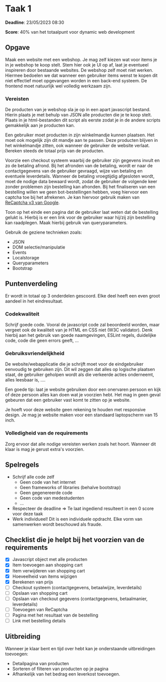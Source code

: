 # Taak 1

**Deadline**: 23/05/2023 08:30

**Score**: 40% van het totaalpunt voor dynamic web development

## Opgave

Maak een website met een webshop. Je mag zelf kiezen wat voor items je in je webshop te koop stelt. Stem hier ook je UI op af, laat je eventueel inspireren door bestaande websites. De webshop zelf moet niet werken. Hiermee bedoelen we dat wanneer een gebruiker items wenst te kopen dit niet effectief moet opgevangen worden in een back-end systeem. De frontend moet natuurlijk wel volledig werkzaam zijn.

### Vereisten

De producten van je webshop sla je op in een apart javascript bestand. Hierin plaats je met behulp van JSON alle producten die je te koop stelt. Plaats in je html-bestanden dit script als eerste zodat je in de andere scripts gemakkelijk aan je producten kan.

Een gebruiker moet producten in zijn winkelmandje kunnen plaatsen. Het moet ook mogelijk zijn dit mandje aan te passen. Deze producten blijven in het winkelmandje zitten, ook wanneer de gebruiker de website verlaat.
Bereken steeds de totaal prijs van de producten.

Voorzie een checkout systeem waarbij de gebruiker zijn gegevens invult en zo de betaling afrond. Bij het afronden van de betaling, wordt er naar de contactgegevens van de gebruiker gevraagd, wijze van betaling en eventuele leverdetails. Wanneer de betaling vroegtijdig afgesloten wordt, moet de nodige data bewaard wordt, zodat de gebruiker de volgende keer zonder problemen zijn bestelling kan afronden. Bij het finaliseren van een bestelling willen we geen bot-bestellingen hebben, voeg hiervoor een captcha toe bij het afrekenen. Je kan hiervoor gebruik maken van [ReCaptcha v3 van Google](https://developers.google.com/recaptcha/docs/v3).

Toon op het einde een pagina dat de gebruiker laat weten dat de bestelling gelukt is. Hierbij is er een link voor de gebruiker waar hij/zij zijn bestelling kan raadplegen. Maak hierbij gebruik van queryparameters.

Gebruik de geziene technieken zoals:

- JSON
- DOM selectie/manipulatie
- Events
- Localstorage
- Queryparameters
- Bootstrap

## Puntenverdeling

Er wordt in totaal op 3 onderdelen gescoord. Elke deel heeft een even groot aandeel in het eindresultaat.

### Codekwaliteit

Schrijf goede code. Vooral de javascript code zal beoordeeld worden, maar vergeet ook de kwaliteit van je HTML en CSS niet (W3C validator). Denk hierbij aan het gebruik van goede naamgevingen, ESLint regels, duidelijke code, code die geen errors geeft, ...

### Gebruiksvriendelijkheid

De website/webapplicatie die je schrijft moet voor de eindgebruiker eenvoudig te gebruiken zijn. Dit wil zeggen dat alles op logische plaatsen staat, de gebruiker geholpen wordt als die verkeerde acties onderneemt, alles leesbaar is, ....

Een goede tip: laat je website gebruiken door een onervaren persoon en kijk of deze persoon alles kan doen wat je voorzien hebt. Het mag in geen geval gebeuren dat een gebruiker vast komt te zitten op je website.

Je hoeft voor deze website geen rekening te houden met responsive design. Je mag je website maken voor een standaard laptopscherm van 15 inch.

### Volledigheid van de requirements

Zorg ervoor dat alle nodige vereisten werken zoals het hoort. Wanneer dit klaar is mag je gerust extra's voorzien.

## Spelregels

- Schrijf alle code zelf
  - Geen code van het internet
  - Geen frameworks of libraries (behalve bootstrap)
  - Geen gegenereerde code
  - Geen code van medestudenten
  - ...
- Respecteer de deadline => Te laat ingediend resulteert in een 0 score voor deze taak
- Werk individueel! Dit is een individuele opdracht. Elke vorm van samenwerken wordt beschouwd als fraude.

## Checklist die je helpt bij het voorzien van de requirements

- [x] Javascript object met alle producten
- [x] Item toevoegen aan shopping cart
- [x] Item verwijderen van shopping cart
- [x] Hoeveelheid van items wijzigen
- [x] Berekenen van prijs
- [ ] Checkout systeem (contactgegevens, betaalwijze, leverdetails)
- [ ] Opslaan van shopping cart
- [ ] Opslaan van checkout gegevens (contactgegevens, betaalmanier, leverdetails)
- [ ] Toevoegen van ReCaptcha
- [ ] Pagina met het resultaat van de bestelling
- [ ] Link met bestelling details

## Uitbreiding

Wanneer je klaar bent en tijd over hebt kan je onderstaande uitbreidingen toevoegen:

- Detailpagina van producten
- Sorteren of filteren van producten op je pagina
- Afhankelijk van het bedrag een leverkost toevoegen.
